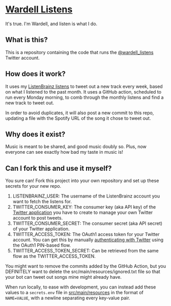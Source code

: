 # [Wardell Listens](https://twitter.com/wardell_listens)

It's true. I'm Wardell, and listen is what I do.

## What is this?

This is a repository containing the code that runs
the [@wardell_listens](https://twitter.com/wardell_listens) Twitter account.

## How does it work?

It uses my [ListenBrainz listens](https://listenbrainz.org/user/wardellbagby/)
to tweet out a new track every week, based on what I listened to the past month. It uses a GitHub
action, scheduled to run every Monday morning, to comb through the monthly listens and
find a new track to tweet out.

In order to avoid duplicates, it will also post a new commit to this repo, updating a file with the
Spotify URL of the song it chose to tweet out.

## Why does it exist?

Music is meant to be shared, and good music doubly so. Plus, now everyone can see exactly how bad my
taste in music is!

## Can I fork this and use it myself?

You sure can! Fork this project into your own repository and set up these secrets for your new repo.

1. LISTENBRAINZ_USER: The username of the ListenBrainz account you want to fetch
   the listens for.
2. TWITTER_CONSUMER_KEY: The consumer key (aka API key) of
   the [Twitter application](https://developer.twitter.com/en/docs/authentication/oauth-1-0a/api-key-and-secret)
   you have to create to manage your own Twitter account to post tweets.
3. TWITTER_CONSUMER_SECRET: The consumer secret (aka API secret) of your Twitter application.
4. TWITTER_ACCESS_TOKEN: The OAuth1 access token for your Twitter account. You can get this by
   manually [authenticating with Twitter](https://developer.twitter.com/en/docs/authentication/oauth-1-0a/obtaining-user-access-tokens)
   using the OAuth1 PIN-based flow.
5. TWITTER_ACCESS_TOKEN_SECRET: Can be retrieved from the same flow as the TWITTER_ACCESS_TOKEN.

You might want to remove the commits added by the GitHub Action, but you DEFINITELY want to delete
the src/main/resources/ignored.txt file so that your bot can tweet out songs mine might already
have.

When run locally, to ease with development, you can instead add these values to a `secrets.env` file
in [src/main/resources](src/main/resources) in the format of `NAME=VALUE`, with a newline
separating every key-value pair.
